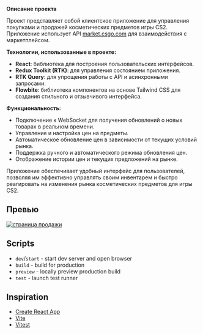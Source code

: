 **Описание проекта**

Проект представляет собой клиентское приложение для управления покупками и продажей косметических предметов игры CS2. Приложение использует API [market.csgo.com](https://market.csgo.com/api/v2/) для взаимодействия с маркетплейсом.

**Технологии, использованные в проекте:**

- **React**: библиотека для построения пользовательских интерфейсов.
- **Redux Toolkit (RTK)**: для управления состоянием приложения.
- **RTK Query**: для упрощения работы с API и асинхронными запросами.
- **Flowbite**: библиотека компонентов на основе Tailwind CSS для создания стильного и отзывчивого интерфейса.

**Функциональность:**

- Подключение к WebSocket для получения обновлений о новых товарах в реальном времени.
- Управление и настройка цен на предметы.
- Автоматическое обновление цен в зависимости от текущих условий рынка.
- Поддержка ручного и автоматического режима обновления цен.
- Отображение истории цен и текущих предложений на рынке.

Приложение обеспечивает удобный интерфейс для пользователей, позволяя им эффективно управлять своим инвентарем и быстро реагировать на изменения рынка косметических предметов для игры CS2.
## Превью

[![страница продажи](https://i.ibb.co/64Qz2Rt/preview-image.png)](https://ibb.co/64Qz2Rt)


## Scripts

- `dev`/`start` - start dev server and open browser
- `build` - build for production
- `preview` - locally preview production build
- `test` - launch test runner

## Inspiration

- [Create React App](https://github.com/facebook/create-react-app/tree/main/packages/cra-template)
- [Vite](https://github.com/vitejs/vite/tree/main/packages/create-vite/template-react)
- [Vitest](https://github.com/vitest-dev/vitest/tree/main/examples/react-testing-lib)
